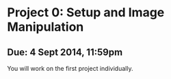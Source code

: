 Project 0: Setup and Image Manipulation
========

## Due: 4 Sept 2014, 11:59pm

You will work on the first project individually.
